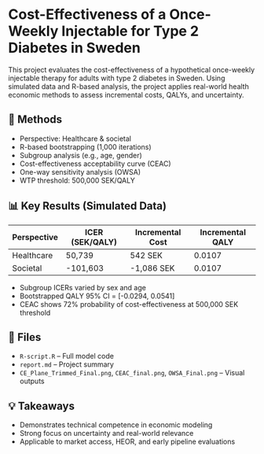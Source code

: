 # Cost-Effectiveness of a Once-Weekly Injectable for Type 2 Diabetes in Sweden

This project evaluates the cost-effectiveness of a hypothetical once-weekly injectable therapy for adults with type 2 diabetes in Sweden. Using simulated data and R-based analysis, the project applies real-world health economic methods to assess incremental costs, QALYs, and uncertainty.

## 🧪 Methods

- Perspective: Healthcare & societal
- R-based bootstrapping (1,000 iterations)
- Subgroup analysis (e.g., age, gender)
- Cost-effectiveness acceptability curve (CEAC)
- One-way sensitivity analysis (OWSA)
- WTP threshold: 500,000 SEK/QALY

## 📊 Key Results (Simulated Data)

| Perspective | ICER (SEK/QALY) | Incremental Cost | Incremental QALY |
|-------------|-----------------|------------------|------------------|
| Healthcare  | 50,739          | 542 SEK          | 0.0107           |
| Societal    | -101,603        | -1,086 SEK       | 0.0107           |

- Subgroup ICERs varied by sex and age
- Bootstrapped QALY 95% CI = [-0.0294, 0.0541]
- CEAC shows 72% probability of cost-effectiveness at 500,000 SEK threshold

## 📁 Files

- `R-script.R` – Full model code
- `report.md` – Project summary
- `CE_Plane_Trimmed_Final.png`, `CEAC_final.png`, `OWSA_Final.png` – Visual outputs

## 💡 Takeaways

- Demonstrates technical competence in economic modeling
- Strong focus on uncertainty and real-world relevance
- Applicable to market access, HEOR, and early pipeline evaluations
